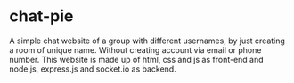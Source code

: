 # chat-pie
A simple chat website of a group with different usernames, by just creating a room of unique name. Without creating account via email or phone number.
This website is made up of html, css and js as front-end and node.js, express.js and socket.io as backend.
